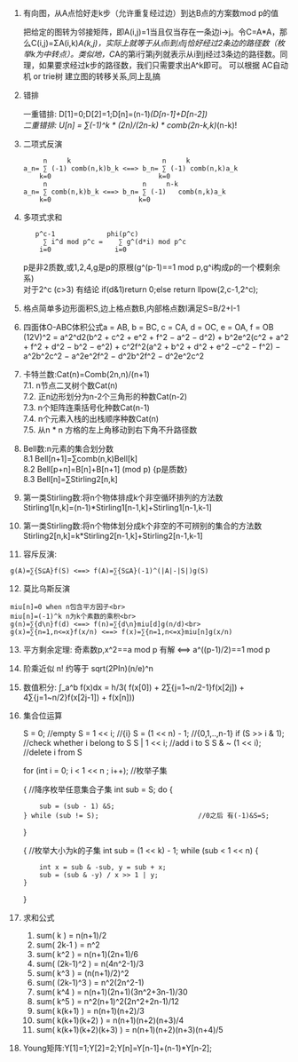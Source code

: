  1. 有向图，从A点恰好走k步（允许重复经过边）到达B点的方案数mod p的值

	把给定的图转为邻接矩阵，即A(i,j)=1当且仅当存在一条边i->j。令C=A*A，那么C(i,j)=ΣA(i,k)*A(k,j)，实际上就等于从点i到点j恰好经过2条边的路径数（枚举k为中转点）。类似地，C*A的第i行第j列就表示从i到j经过3条边的路径数。同理，如果要求经过k步的路径数，我们只需要求出A^k即可。
	可以根据 AC自动机 or trie树 建立图的转移关系,同上乱搞

 2. 错排

	一重错排: D[1]=0;D[2]=1;D[n]=(n-1)*(D[n-1]+D[n-2])<br>
	二重错排: U[n] = ∑(-1)^k * (2n)/(2n-k) * comb(2n-k,k)*(n-k)!

 3. 二项式反演

		     n     k                       n     k
		a_n= ∑ (-1) comb(n,k)b_k <==> b_n= ∑ (-1) comb(n,k)a_k   
		    k=0                           k=0                    
		     n                        n     n-k
		a_n= ∑ comb(n,k)b_k <==> b_n= ∑ (-1)   comb(n,k)a_k   
		    k=0                      k=0                    

 4. 多项式求和
	
		   p^c-1	         phi(p^c)
			 ∑ i^d mod p^c =    ∑ g^(d*i) mod p^c
			i=0				   i=0

	p是非2质数,或1,2,4,g是p的原根(g^(p-1)==1 mod p,g^i构成p的一个模剩余系)<br>
	对于2^c (c>3) 有结论 if(d&1)return 0;else return llpow(2,c-1,2^c);
 5. 格点简单多边形面积S,边上格点数B,内部格点数I满足S=B/2+I-1
 6. 四面体O-ABC体积公式a = AB, b = BC, c = CA, d = OC, e = OA, f = OB<br>
	(12V)^2 = a^2^d2(b^2 + c^2 + e^2 + f^2 − a^2 − d^2) + b^2e^2(c^2 + a^2 + f^2 + d^2 − b^2 − e^2) + c^2f^2(a^2 + b^2 + d^2 + e^2 −c^2 − f^2) − a^2b^2c^2 − a^2e^2f^2 − d^2b^2f^2 − d^2e^2c^2
 7. 卡特兰数:Cat(n)=Comb(2n,n)/(n+1) 
<br>7.1. n节点二叉树个数Cat(n)
<br>7.2. 正n边形划分为n-2个三角形的种数Cat(n-2)
<br>7.3. n个矩阵连乘括号化种数Cat(n-1)
<br>7.4. n个元素入栈的出栈顺序种数Cat(n)
<br>7.5. 从n * n 方格的左上角移动到右下角不升路径数
 8. Bell数:n元素的集合划分数
<br>8.1 Bell[n+1]=∑comb(n,k)Bell[k]
<br>8.2 Bell[p+n]=B[n]+B[n+1] (mod p) {p是质数}
<br>8.3 Bell[n]=∑Stirling2[n,k]
 9. 第一类Stirling数:将n个物体排成k个非空循环排列的方法数
<br>Stirling1[n,k]=(n-1)*Stirling1[n-1,k]+Stirling1[n-1,k-1]
 10. 第一类Stirling数:将n个物体划分成k个非空的不可辨别的集合的方法数
<br>Stirling2[n,k]=k*Stirling2[n-1,k]+Stirling2[n-1,k-1]
 11. 容斥反演:

	g(A)=∑{S⊆A}f(S) <==> f(A)=∑{S⊆A}(-1)^(|A|-|S|)g(S)
 12. 莫比乌斯反演

	miu[n]=0 when n包含平方因子<br>
	miu[n]=(-1)^k n为k个素数的乘积<br>
	g(n)=∑{d\n}f(d) <==> f(n)=∑{d\n}miu[d]g(n/d)<br>
	g(x)=∑{n=1,n<=x}f(x/n) <==> f(x)=∑{n=1,n<=x}miu[n]g(x/n)
 13. 平方剩余定理: 奇素数p,x^2==a mod p 有解 <==> a^((p-1)/2)==1 mod p
 14. 阶乘近似 n! 约等于 sqrt(2PIn)(n/e)^n
 15. 数值积分:
	∫_a^b f(x)dx = h/3( f(x[0]) + 2∑{j=1~n/2-1}f(x[2j]) + 4∑{j=1~n/2}f(x[2j-1]) + f(x[n]))
 16.	集合位运算

		S = 0;					//empty
		S = 1 << i;			//{i}
		S = (1 << n) - 1;	//{0,1,..,n-1}
		if (S >> i & 1);	//check whether i belong to S
		S | 1 << i;			//add i to S
		S & ~ (1 << i);		//delete i from S
	
		for (int i = 0; i < 1 << n ; i++);		//枚举子集
	
		{
			//降序枚举任意集合子集
			int sub = S;
			do {
			
				sub = (sub - 1) &S;
			} while (sub != S);							//0之后 有(-1)&S=S;
		}
	
		{
			//枚举大小为k的子集
			int sub = (1 << k) - 1;
			while (sub < 1 << n) {
				
				int x = sub & -sub, y = sub + x;
				sub = (sub & -y) / x >> 1 | y;
			}
		}
 17. 求和公式
	
		1. sum( k ) = n(n+1)/2
		2. sum( 2k-1 ) = n^2
		3. sum( k^2 ) = n(n+1)(2n+1)/6
		4. sum( (2k-1)^2 ) = n(4n^2-1)/3
		5. sum( k^3 ) = (n(n+1)/2)^2
		6. sum( (2k-1)^3 ) = n^2(2n^2-1)
		7. sum( k^4 ) = n(n+1)(2n+1)(3n^2+3n-1)/30
		8. sum( k^5 ) = n^2(n+1)^2(2n^2+2n-1)/12
		9. sum( k(k+1) ) = n(n+1)(n+2)/3
		10. sum( k(k+1)(k+2) ) = n(n+1)(n+2)(n+3)/4
		12. sum( k(k+1)(k+2)(k+3) ) = n(n+1)(n+2)(n+3)(n+4)/5

 18. Young矩阵:Y[1]=1;Y[2]=2;Y[n]=Y[n-1]+(n-1)*Y[n-2];